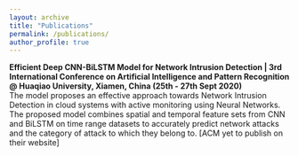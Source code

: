 ```yaml
---
layout: archive
title: "Publications"
permalink: /publications/
author_profile: true
---
```


**Efficient Deep CNN-BiLSTM Model for Network Intrusion Detection | 3rd International Conference on Artificial Intelligence and Pattern Recognition @ Huaqiao University, Xiamen, China (25th - 27th Sept 2020)**\
The model proposes an effective approach towards Network Intrusion Detection in cloud systems with active monitoring using Neural Networks. The proposed model combines spatial and temporal feature sets from CNN and BiLSTM on time range datasets to accurately predict network attacks and the category of attack to which they belong to. [ACM yet to publish on their website]
